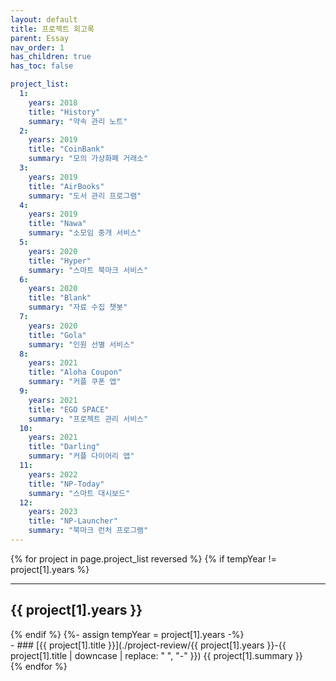 ```yaml
---
layout: default
title: 프로젝트 회고록
parent: Essay
nav_order: 1
has_children: true
has_toc: false

project_list:
  1:
    years: 2018
    title: "History"
    summary: "약속 관리 노트"
  2:
    years: 2019
    title: "CoinBank"
    summary: "모의 가상화폐 거래소"
  3:
    years: 2019
    title: "AirBooks"
    summary: "도서 관리 프로그램"
  4:
    years: 2019
    title: "Nawa"
    summary: "소모임 중개 서비스"
  5:
    years: 2020
    title: "Hyper"
    summary: "스마트 북마크 서비스"
  6:
    years: 2020
    title: "Blank"
    summary: "자료 수집 챗봇"
  7:
    years: 2020
    title: "Gola"
    summary: "인원 선별 서비스"
  8:
    years: 2021
    title: "Aloha Coupon"
    summary: "커플 쿠폰 앱"
  9:
    years: 2021
    title: "EGO SPACE"
    summary: "프로젝트 관리 서비스"
  10:
    years: 2021
    title: "Darling"
    summary: "커플 다이어리 앱"
  11:
    years: 2022
    title: "NP-Today"
    summary: "스마트 대시보드"
  12:
    years: 2023
    title: "NP-Launcher"
    summary: "북마크 런처 프로그램"
---
```


{% for project in page.project_list reversed %}
{% if tempYear != project[1].years %}
<hr>
<h2 id="{{ project[1].years }}">
{{ project[1].years }}
</h2>
{% endif %}
{%- assign tempYear = project[1].years -%}

<div markdown="1">
- ### [{{ project[1].title }}](./project-review/{{ project[1].years }}-{{ project[1].title | downcase | replace: " ", "-" }})
  {{ project[1].summary }}
</div>
{% endfor %}